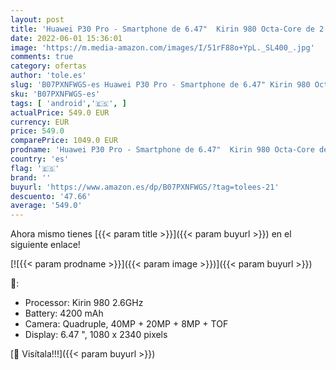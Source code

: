 ```yaml
---
layout: post
title: 'Huawei P30 Pro - Smartphone de 6.47"  Kirin 980 Octa-Core de 2.6GHz  RAM de 8 GB  Memoria interna de 256 GB  cámara de 40 MP  Android  Color Aurora [Versión española]'
date: 2022-06-01 15:36:01
image: 'https://m.media-amazon.com/images/I/51rF88o+YpL._SL400_.jpg'
comments: true
category: ofertas
author: 'tole.es'
slug: 'B07PXNFWGS-es Huawei P30 Pro - Smartphone de 6.47" Kirin 980 Octa-Core...'
sku: 'B07PXNFWGS-es'
tags: [ 'android','🇪🇸', ]
actualPrice: 549.0 EUR
currency: EUR
price: 549.0
comparePrice: 1049.0 EUR
prodname: 'Huawei P30 Pro - Smartphone de 6.47"  Kirin 980 Octa-Core de 2.6GHz  RAM de 8 GB  Memoria interna de 256 GB  cámara de 40 MP  Android  Color Aurora [Versión española]'
country: 'es'
flag: '🇪🇸'
brand: ''
buyurl: 'https://www.amazon.es/dp/B07PXNFWGS/?tag=tolees-21'
descuento: '47.66'
average: '549.0'
---
```


Ahora mismo tienes [{{< param title >}}]({{< param buyurl >}}) en el siguiente enlace!

[![{{< param prodname >}}]({{< param image >}})]({{< param buyurl >}})

🔎:

- Processor: Kirin 980 2.6GHz
- Battery: 4200 mAh
- Camera: Quadruple, 40MP + 20MP + 8MP + TOF
- Display: 6.47 ", 1080 x 2340 pixels

[🛒 Visítala!!!]({{< param buyurl >}})

